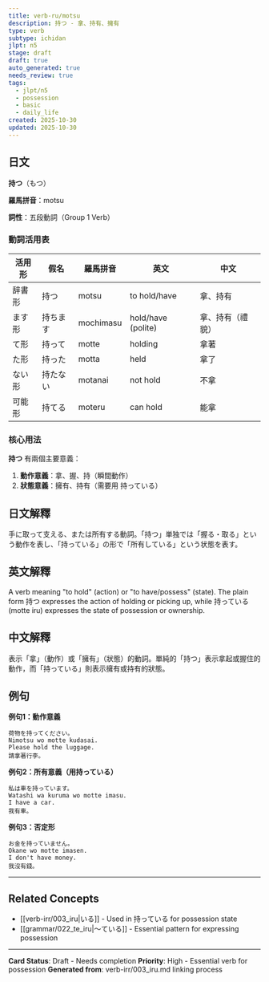 ```yaml
---
title: verb-ru/motsu
description: 持つ - 拿、持有、擁有
type: verb
subtype: ichidan
jlpt: n5
stage: draft
draft: true
auto_generated: true
needs_review: true
tags:
  - jlpt/n5
  - possession
  - basic
  - daily_life
created: 2025-10-30
updated: 2025-10-30
---
```


## 日文

**持つ**（もつ）

**羅馬拼音**：motsu

**詞性**：五段動詞（Group 1 Verb）

### 動詞活用表

| 活用形 | 假名 | 羅馬拼音 | 英文 | 中文 |
|--------|------|----------|------|------|
| 辞書形 | 持つ | motsu | to hold/have | 拿、持有 |
| ます形 | 持ちます | mochimasu | hold/have (polite) | 拿、持有（禮貌） |
| て形 | 持って | motte | holding | 拿著 |
| た形 | 持った | motta | held | 拿了 |
| ない形 | 持たない | motanai | not hold | 不拿 |
| 可能形 | 持てる | moteru | can hold | 能拿 |

### 核心用法

**持つ** 有兩個主要意義：
1. **動作意義**：拿、握、持（瞬間動作）
2. **狀態意義**：擁有、持有（需要用 持っている）

## 日文解釋

手に取って支える、または所有する動詞。「持つ」単独では「握る・取る」という動作を表し、「持っている」の形で「所有している」という状態を表す。

## 英文解釋

A verb meaning "to hold" (action) or "to have/possess" (state). The plain form 持つ expresses the action of holding or picking up, while 持っている (motte iru) expresses the state of possession or ownership.

## 中文解釋

表示「拿」（動作）或「擁有」（狀態）的動詞。單純的「持つ」表示拿起或握住的動作，而「持っている」則表示擁有或持有的狀態。

## 例句

**例句1：動作意義**
```
荷物を持ってください。
Nimotsu wo motte kudasai.
Please hold the luggage.
請拿著行李。
```

**例句2：所有意義（用持っている）**
```
私は車を持っています。
Watashi wa kuruma wo motte imasu.
I have a car.
我有車。
```

**例句3：否定形**
```
お金を持っていません。
Okane wo motte imasen.
I don't have money.
我沒有錢。
```

---

## Related Concepts
- [[verb-irr/003_iru|いる]] - Used in 持っている for possession state
- [[grammar/022_te_iru|〜ている]] - Essential pattern for expressing possession

---

**Card Status**: Draft - Needs completion
**Priority**: High - Essential verb for possession
**Generated from**: verb-irr/003_iru.md linking process

